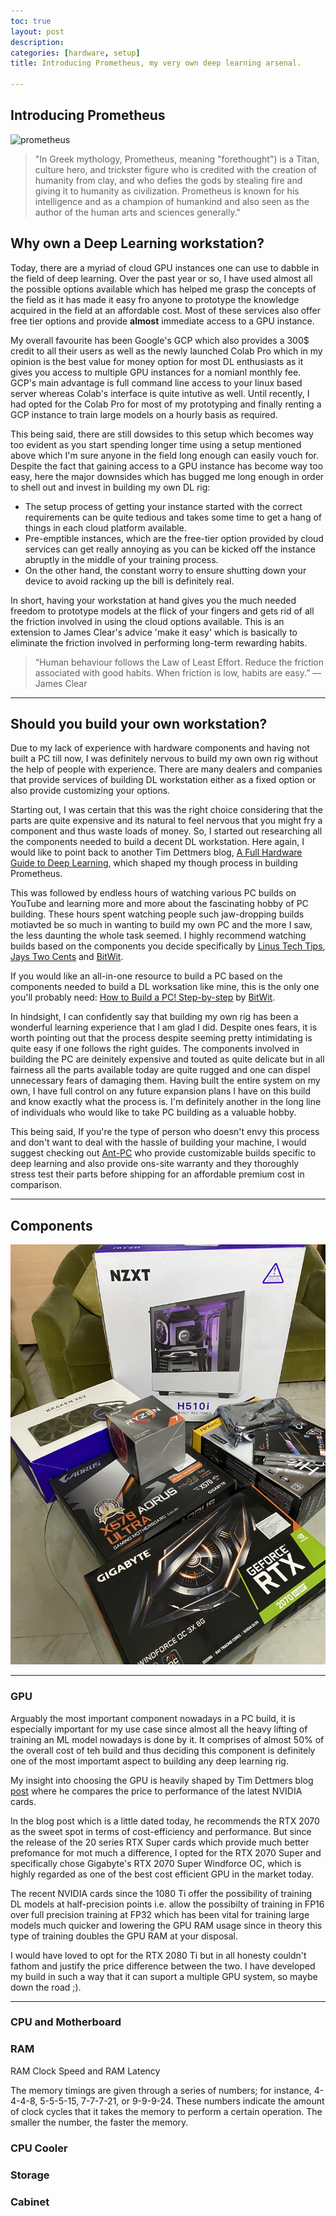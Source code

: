 ```yaml
---
toc: true
layout: post
description: 
categories: [hardware, setup]
title: Introducing Prometheus, my very own deep learning arsenal.

---
```

## Introducing Prometheus

![prometheus](../images/prometheus/prometheus.JPG 'Prometheus')

> "In Greek mythology, Prometheus, meaning "forethought") is a Titan, culture hero, and trickster figure who is credited with the creation of humanity from clay, and who defies the gods by stealing fire and giving it to humanity as civilization. Prometheus is known for his intelligence and as a champion of humankind and also seen as the author of the human arts and sciences generally."



## Why own a Deep Learning workstation?

Today, there are a myriad of cloud GPU instances one can use to dabble in the field of deep learning. Over the past year or so, I have used almost all the possible options available which has helped me grasp the concepts of the field as it has made it easy fro anyone to prototype the knowledge acquired in the field at an affordable cost. Most of these services also offer free tier options and provide **almost** immediate access to a GPU instance. 

My overall favourite has been Google's GCP which also provides a 300$ credit to all their users as well as the newly launched Colab Pro which in my opinion is the best value for money option for most DL enthusiasts as it gives you access to multiple GPU instances for a nomianl monthly fee. GCP's main advantage is full command line access to your linux based server whereas Colab's interface is quite intutive as well. Until recently, I had opted for the Colab Pro for most of my prototyping and finally renting a GCP instance to train large models on a hourly basis as required. 

This being said, there are still dowsides to this setup which becomes way too evident as you start spending longer time using a setup mentioned above which I'm sure anyone in the field long enough can easily vouch for. Despite the fact that gaining access to a GPU instance has become way too easy, here the major downsides which has bugged me long enough in order to shell out and invest in building my own DL rig:

* The setup process of getting your instance started with the correct requirements can be quite tedious and takes some time to get a hang of things in each cloud platform available. 
* Pre-emptible instances, which are the free-tier option provided by cloud services can get really annoying as you can be kicked off the instance abruptly in the middle of your training process.
* On the other hand, the constant worry to ensure shutting down your device to avoid racking up the bill is definitely real. 

In short, having your workstation at hand gives you the much needed freedom to prototype models at the flick of your fingers and gets rid of all the friction involved in using the cloud options available. This is an extension to James Clear's advice 'make it easy' which is basically to eliminate the friction involved in performing long-term rewarding habits. 

>“Human behaviour follows the Law of Least Effort. Reduce the friction associated with good habits. When friction is low, habits are easy.”
― James Clear

---
## Should you build your own workstation?

Due to my lack of experience with hardware components and having not built a PC till now, I was definitely nervous to build my own own rig without the help of people with experience. There are many dealers and companies that provide services of building  DL workstation either as a fixed option or also provide customizing your options. 

Starting out, I was certain that this was the right choice considering that the parts are quite expensive and its natural to feel nervous that you might fry a component and thus waste loads of money. So, I started out researching all the components needed to build a decent DL workstation. Here again, I would like to point back to another Tim Dettmers blog, [A Full Hardware Guide to Deep Learning](https://timdettmers.com/2018/12/16/deep-learning-hardware-guide/), which shaped my though process in building Prometheus. 

This was followed by endless hours of watching various PC builds on YouTube and learning more and more about the fascinating hobby of PC building. These hours spent watching people such jaw-dropping builds motiavted be so much in wanting to build my own PC and the more I saw, the less daunting the whole task seemed. I highly recommend watching builds based on the components you decide specifically by [Linus Tech Tips](https://www.youtube.com/user/LinusTechTips), [Jays Two Cents](https://www.youtube.com/user/Jayztwocents) and [BitWit](https://www.youtube.com/user/AwesomeSauceNews). 

If you would like an all-in-one resource to build a PC based on the components needed to build a DL worksation like mine, this is the only one you'll probably need:
[How to Build a PC! Step-by-step](https://www.youtube.com/watch?v=IhX0fOUYd8Q) by [BitWit](https://www.youtube.com/user/AwesomeSauceNews). 

In hindsight, I can confidently say that building my own rig has been a wonderful learning experience that I am glad I did. Despite ones fears, it is worth pointing out that the process despite seeming pretty intimidating is quite easy if one follows the right guides. The components involved in building the PC are deinitely expensive and touted as quite delicate but in all fairness all the parts available today are quite rugged and one can dispel unnecessary fears of damaging them. Having built the entire system on my own, I have full control on any future expansion plans I have on this build and know exactly what the process is. I'm definitely another in the long line of individuals who would like to take PC building as a valuable hobby. 

This being said, If you're the type of person who doesn't envy this process and don't want to deal with the hassle of building your machine, I would suggest checking out [Ant-PC](https://www.ant-pc.com/ai-and-deep-learning) who provide customizable builds specific to deep learning and also provide ons-site warranty and they thoroughly stress test their parts before shipping for an affordable premium cost in comparison.  

---
## Components

![components](../images/prometheus/components.JPG 'Components')

---
### GPU

Arguably the most important component nowadays in a PC build, it is especially important for my use case since almost all the heavy lifting of training an ML model nowadays is done by it. It comprises of almost 50% of the overall cost of teh build and thus deciding this component is definitely one of the most importamt aspect to building any deep learning rig. 

My insight into choosing the GPU is heavily shaped by Tim Dettmers blog [post](https://timdettmers.com/2019/04/03/which-gpu-for-deep-learning/) where he compares the price to performance of the latest NVIDIA cards. 

In the blog post which is a little dated today, he recommends the RTX 2070 as the sweet spot in terms of cost-efficiency and  performance. But since the release of the 20 series RTX Super cards which provide much better prefomance for mot much a difference, I opted for the RTX 2070 Super and specifically chose Gigabyte's RTX 2070 Super Windforce OC, which is highly regarded as one of the best cost efficient GPU in the market today. 

The recent NVIDIA cards since the 1080 Ti offer the possibility of training DL models at half-precision points i.e. allow the possibilty of training in FP16 over full precision training at FP32 which has been vital for training large models much quicker and lowering the GPU RAM usage since in theory this type of training doubles the GPU RAM at your disposal. 

I would have loved to opt for the RTX 2080 Ti but in all honesty couldn't fathom and justify the price difference between the two. I have developed my build in such a way that it can suport a multiple GPU system, so maybe down the road ;).

---
### CPU and Motherboard


### RAM

RAM Clock Speed and RAM Latency

The memory timings are given through a series of numbers; for instance, 4-4-4-8, 5-5-5-15, 7-7-7-21, or 9-9-9-24. These numbers indicate the amount of clock cycles that it takes the memory to perform a certain operation. The smaller the number, the faster the memory.

### CPU Cooler

### Storage


### Cabinet



